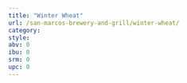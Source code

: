 ```yaml
---
title: "Winter Wheat"
url: /san-marcos-brewery-and-grill/winter-wheat/
category: 
style: 
abv: 0
ibu: 0
srm: 0
upc: 0
---
```


